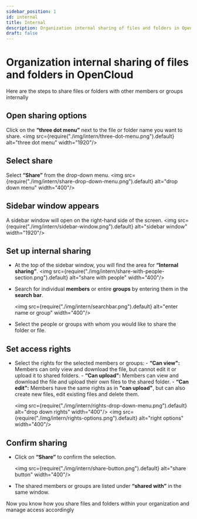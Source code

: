 ```yaml
---
sidebar_position: 1
id: internal
title: Internal
description: Organization internal sharing of files and folders in OpenCloud
draft: false
---
```


# Organization internal sharing of files and folders in OpenCloud

Here are the steps to share files or folders with other members or groups internally

## Open sharing options

Click on the **“three dot menu”** next to the file or folder name you want to share.
<img src={require("./img/intern/three-dot-menu.png").default} alt="three dot menu" width="1920"/>

## Select share

Select **“Share”** from the drop-down menu.
<img src={require("./img/intern/share-drop-down-menu.png").default} alt="drop down menu" width="400"/>

## Sidebar window appears

A sidebar window will open on the right-hand side of the screen.
<img src={require("./img/intern/sidebar-window.png").default} alt="sidebar window" width="1920"/>

## Set up internal sharing

- At the top of the sidebar window, you will find the area for **“Internal sharing”**.
  <img src={require("./img/intern/share-with-people-section.png").default} alt="share with people" width="400"/>
- Search for individual **members** or entire **groups** by entering them in the **search bar**.

  <img src={require("./img/intern/searchbar.png").default} alt="enter name or group" width="400"/>

- Select the people or groups with whom you would like to share the folder or file.

## Set access rights

- Select the rights for the selected members or groups: - **“Can view":** Members can only view and download the file, but cannot edit it or upload it to shared folders. - **“Can upload":** Members can view and download the file and upload their own files to the shared folder. - **“Can edit":** Members have the same rights as in **"can upload"**, but can also create new files, edit existing files and delete them.

  <img src={require("./img/intern/rights-drop-down-menu.png").default} alt="drop down rights" width="400"/>
  <img src={require("./img/intern/rights-options.png").default} alt="right options" width="400"/>

## Confirm sharing

- Click on **“Share”** to confirm the selection.

  <img src={require("./img/intern/share-button.png").default} alt="share button" width="400"/>

- The shared members or groups are listed under **“shared with”** in the same window.

Now you know how you share files and folders within your organization and manage access accordingly
